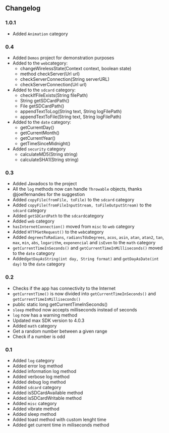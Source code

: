## Changelog

### 1.0.1
- Added `Animation` category


### 0.4
- Added `Demos` project for demonstration purposes
- Added to the `web`category:
	- changeWirelessState(Context context, boolean state)
	- method checkServer(Url url)
	- checkServerConnection(String serverURL)
	- checkServerConnection(Url url)
- Added to the `sdcard` category:
	- checkIfFileExists(String filePath)
	- String getSDCardPath()
    - File getSDCardPath()
	- appendTextToLog(String text, String logFilePath)
	- appendTextToFile(String text, String logFilePath)
- Added to the `date` category:
	- getCurrentDay()
	- getCurrentMonth()
	- getCurrentYear()
	- getTimeSinceMidnight()
- Added `security` category
	- calculateMD5(String string)
	- calculateSHA1(String string) 

### 0.3
- Added Javadocs to the project
- All the `log` methods now can handle `Throwable` objects, thanks @joelfernandes for the suggestion
- Added `copyFile(fromFile, toFile)` to the `sdcard` category
- Added `copyFile(fromFileInputStream, toFileOutputStream)` to the `sdcard` category
- Added `getSDCardPath` to the `sdcard`category
- Added `web` category 
- `hasInternetConnection()` moved from `misc` to `web` category
- Added `HTTPGetRequest()` to the `web`category
- Added `degreesToRadians`, `radiansTdoDegrees`, `acos`, `asin`, `atan`, `atan2`, `tan`, `max`, `min`, `abs`, `logarithm`, `exponencial` and `isEven` to the `math` category
- `getCurrentTimeInSeconds()` and `getCurrentTimeInMilliseconds()` moved to the `date` category
- Added`getDayAsString(int day, String format)` and `getDayAsDate(int day)` to the `date` category


### 0.2
- Checks if the app has connectivity to the Internet
- `getCurrentTime()` is now divided into `getCurrentTimeInSeconds()` and `getCurrentTimeInMilliseconds()`
- public static long getCurrentTimeInSeconds()
- `sleep` method now accepts milliseconds instead of seconds
- `log` now has a warning method
- Updated max SDK version to 4.0.3
- Added `math` category
- Get a random number between a given range
- Check if a number is odd

### 0.1
- Added `log` category
- Added error log method
- Added information log method
- Added verbose log method
- Added debug log method
- Added `sdcard` category
- Added isSDCardAvailable method
- Added isSDCardWritable method
- Added `misc` category
- Added vibrate method
- Added sleep method
- Added toast method with custom lenght time
- Added get current time in miliseconds method